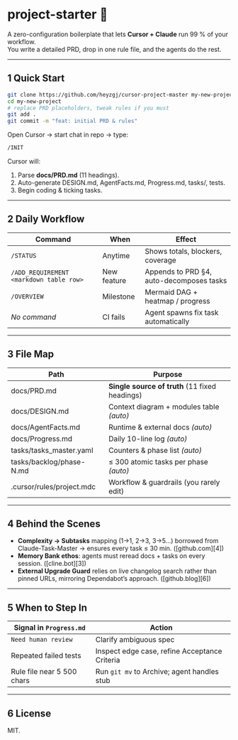 # project-starter 🚀

A zero-configuration boilerplate that lets **Cursor + Claude** run 99 % of your workflow.  
You write a detailed PRD, drop in one rule file, and the agents do the rest.

---

## 1 Quick Start

```bash
git clone https://github.com/heyzgj/cursor-project-master my-new-project
cd my-new-project
# replace PRD placeholders, tweak rules if you must
git add .
git commit -m "feat: initial PRD & rules"
````

Open Cursor → start chat in repo → type:

```bash
/INIT
````

Cursor will:

1. Parse **docs/PRD.md** (11 headings).
2. Auto-generate DESIGN.md, AgentFacts.md, Progress.md, tasks/, tests.
3. Begin coding & ticking tasks.

---

## 2 Daily Workflow

| Command                                   | When        | Effect                                   |
| ----------------------------------------- | ----------- | ---------------------------------------- |
| `/STATUS`                                 | Anytime     | Shows totals, blockers, coverage         |
| `/ADD_REQUIREMENT` `<markdown table row>` | New feature | Appends to PRD §4, auto-decomposes tasks |
| `/OVERVIEW`                               | Milestone   | Mermaid DAG + heatmap / progress         |
| *No command*                              | CI fails    | Agent spawns fix task automatically      |

---

## 3 File Map

| Path                      | Purpose                                        |
| ------------------------- | ---------------------------------------------- |
| docs/PRD.md               | **Single source of truth** (11 fixed headings) |
| docs/DESIGN.md            | Context diagram + modules table *(auto)*       |
| docs/AgentFacts.md        | Runtime & external docs *(auto)*               |
| docs/Progress.md          | Daily 10-line log *(auto)*                     |
| tasks/tasks\_master.yaml  | Counters & phase list *(auto)*                 |
| tasks/backlog/phase-N.md  | ≤ 300 atomic tasks per phase *(auto)*          |
| .cursor/rules/project.mdc | Workflow & guardrails (you rarely edit)        |

---

## 4 Behind the Scenes

* **Complexity → Subtasks** mapping (1→1, 2→3, 3→5…) borrowed from Claude-Task-Master → ensures every task ≤ 30 min. (\[github.com]\[4])
* **Memory Bank ethos**: agents must reread docs + tasks on every session. (\[cline.bot]\[3])
* **External Upgrade Guard** relies on live changelog search rather than pinned URLs, mirroring Dependabot’s approach. (\[github.blog]\[6])

---

## 5 When to Step In

| Signal in `Progress.md`    | Action                                        |
| -------------------------- | --------------------------------------------- |
| `Need human review`        | Clarify ambiguous spec                        |
| Repeated failed tests      | Inspect edge case, refine Acceptance Criteria |
| Rule file near 5 500 chars | Run `git mv` to Archive; agent handles stub   |

---

## 6 License

MIT.
